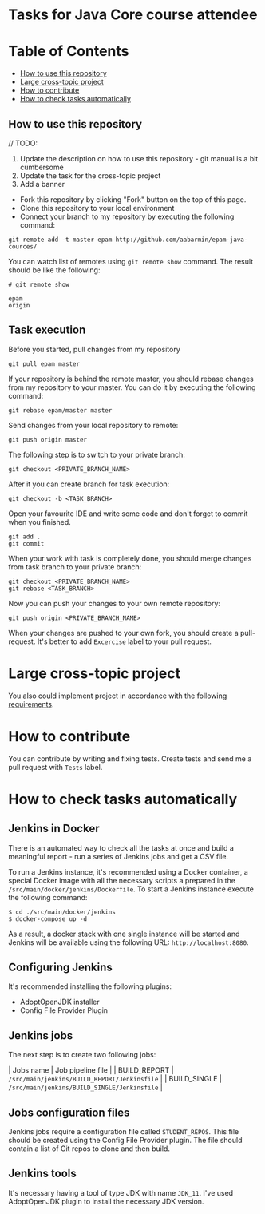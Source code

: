 # Tasks for Java Core course attendee

# Table of Contents

* [How to use this repository](#how-to-use-this-repository)
* [Large cross-topic project](#large-cross-topic-project)
* [How to contribute](#how-to-contribute)
* [How to check tasks automatically](#how-to-check-tasks-automatically)

## How to use this repository

// TODO:
1. Update the description on how to use this repository - git manual is a bit cumbersome
2. Update the task for the cross-topic project
3. Add a banner 

- Fork this repository by clicking "Fork" button on the top of this page.
- Clone this repository to your local environment
- Connect your branch to my repository by executing the following command:
 
```
git remote add -t master epam http://github.com/aabarmin/epam-java-cources/
```

You can watch list of remotes using `git remote show` command. The result should be like the following:

```
# git remote show

epam
origin
```

## Task execution

Before you started, pull changes from my repository

```
git pull epam master
```

If your repository is behind the remote master, you should rebase changes from my repository to your master. 
You can do it by executing the following command:

```
git rebase epam/master master
```

Send changes from your local repository to remote:

```
git push origin master
```

The following step is to switch to your private branch:

```
git checkout <PRIVATE_BRANCH_NAME>
```

After it you can create branch for task execution:

```
git checkout -b <TASK_BRANCH>
```

Open your favourite IDE and write some code and don't forget to commit when you finished.

```
git add .
git commit
```

When your work with task is completely done, you should merge changes from task branch to your private branch:

```
git checkout <PRIVATE_BRANCH_NAME>
git rebase <TASK_BRANCH>
```

Now you can push your changes to your own remote repository:
 
```
git push origin <PRIVATE_BRANCH_NAME>
```

When your changes are pushed to your own fork, you should create a pull-request. It's better to add `Excercise` label
to your pull request.

# Large cross-topic project

You also could implement project in accordance with the following [requirements](https://docs.google.com/document/d/1JLeqArnQ5cfkPF1jbj4Wd-mqrTnj-0OVE8v9bJ0u15s/edit?usp=sharing).

# How to contribute

You can contribute by writing and fixing tests. Create tests and send me a pull request with `Tests` label.

# How to check tasks automatically

## Jenkins in Docker

There is an automated way to check all the tasks at once and build a meaningful report - run a
series of Jenkins jobs and get a CSV file. 

To run a Jenkins instance, it's recommended using a Docker container, a special Docker image with
all the necessary scripts a prepared in the `/src/main/docker/jenkins/Dockerfile`. To start a Jenkins
instance execute the following command:

```shell script
$ cd ./src/main/docker/jenkins
$ docker-compose up -d
``` 

As a result, a docker stack with one single instance will be started and Jenkins will be available
using the following URL: `http://localhost:8080`.

## Configuring Jenkins

It's recommended installing the following plugins:

* AdoptOpenJDK installer
* Config File Provider Plugin

## Jenkins jobs

The next step is to create two following jobs:

| Jobs name | Job pipeline file |
| BUILD_REPORT | `/src/main/jenkins/BUILD_REPORT/Jenkinsfile` |
| BUILD_SINGLE | `/src/main/jenkins/BUILD_SINGLE/Jenkinsfile` |

## Jobs configuration files

Jenkins jobs require a configuration file called `STUDENT_REPOS`. This file should be created
using the Config File Provider plugin. The file should contain a list of Git repos to clone
and then build. 

## Jenkins tools

It's necessary having a tool of type JDK with name `JDK_11`. I've used AdoptOpenJDK plugin to install
the necessary JDK version. 
